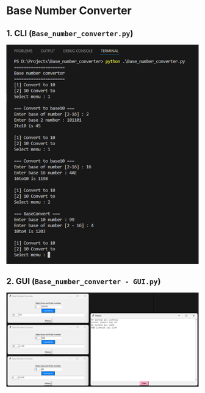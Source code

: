 # Base Number Converter

## 1. CLI (`Base_number_converter.py`)

![Base_number_converter.py](demo/cli.png)

## 2. GUI (`Base_number_converter - GUI.py`)

![Base_number_converter - GUI.py](demo/gui.png)
